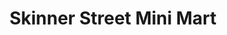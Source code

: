 ---
title: "Skinner Street Mini Mart"
url: /gillingham/skinner-street-mini-mart/
shop: convenience
---